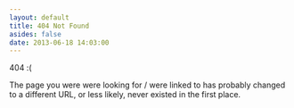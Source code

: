 ```yaml
---
layout: default
title: 404 Not Found
asides: false
date: 2013-06-18 14:03:00
---
```


404 :(

The page you were were looking for / were linked to has probably changed to a different URL, or less likely, never existed in the first place.